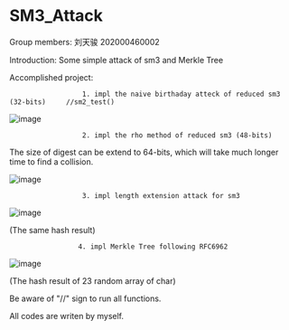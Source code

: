 # SM3_Attack
Group members: 刘天骏 202000460002

Introduction: Some simple attack of sm3 and Merkle Tree

Accomplished project: 

                      1. impl the naive birthaday atteck of reduced sm3 (32-bits)     //sm2_test()
                      
![image](https://user-images.githubusercontent.com/87689532/181863253-0b337b1c-61ea-4d30-9abe-39389f66bf5a.png)
                      
                      2. impl the rho method of reduced sm3 (48-bits)

The size of digest can be extend to 64-bits, which will take much longer time to find a collision.

![image](https://user-images.githubusercontent.com/87689532/181867219-7e7478aa-d26a-460d-ad48-748e0ab1ed92.png)

                      3. impl length extension attack for sm3
                      
![image](https://user-images.githubusercontent.com/87689532/181867400-fd0988c9-5eee-4fc3-9fae-c4f3132dd310.png)

(The same hash result)

                     4. impl Merkle Tree following RFC6962

![image](https://user-images.githubusercontent.com/87689532/181867546-c1187460-f746-474b-b563-00e2d6867b5d.png)

(The hash result of 23 random array of char)

Be aware of "//" sign to run all functions.

All codes are writen by myself.
